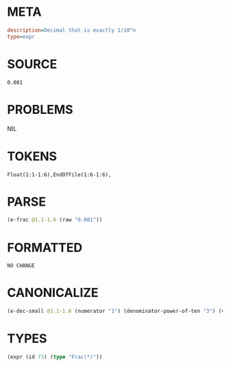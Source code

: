 # META
~~~ini
description=Decimal that is exactly 1/10^n
type=expr
~~~
# SOURCE
~~~roc
0.001
~~~
# PROBLEMS
NIL
# TOKENS
~~~zig
Float(1:1-1:6),EndOfFile(1:6-1:6),
~~~
# PARSE
~~~clojure
(e-frac @1.1-1.6 (raw "0.001"))
~~~
# FORMATTED
~~~roc
NO CHANGE
~~~
# CANONICALIZE
~~~clojure
(e-dec-small @1.1-1.6 (numerator "1") (denominator-power-of-ten "3") (value "0.001") (id 73))
~~~
# TYPES
~~~clojure
(expr (id 73) (type "Frac(*)"))
~~~
